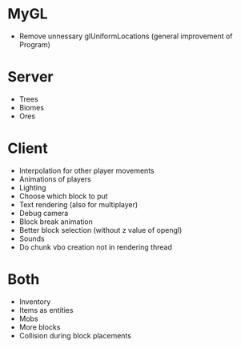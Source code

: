 # MyGL
- Remove unnessary glUniformLocations (general improvement of Program)
# Server
- Trees
- Biomes
- Ores

# Client
- Interpolation for other player movements
- Animations of players
- Lighting
- Choose which block to put
- Text rendering (also for multiplayer)
- Debug camera
- Block break animation
- Better block selection (without z value of opengl)
- Sounds
- Do chunk vbo creation not in rendering thread

# Both
- Inventory
- Items as entities
- Mobs
- More blocks
- Collision during block placements